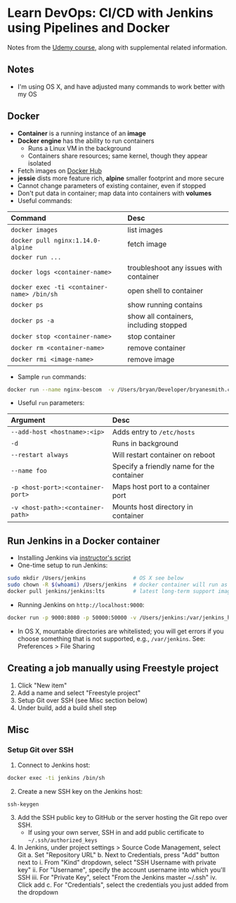 # Learn DevOps: CI/CD with Jenkins using Pipelines and Docker

Notes from the [Udemy course](https://www.udemy.com/learn-devops-ci-cd-with-jenkins-using-pipelines-and-docker), along with supplemental related information.

## Notes
* I'm using OS X, and have adjusted many commands to work better with my OS

## Docker
* **Container** is a running instance of an **image**
* **Docker engine** has the ability to run containers
  - Runs a Linux VM in the background
  - Containers share resources; same kernel, though they appear isolated
* Fetch images on [Docker Hub](https://hub.docker.com/)
* **jessie** dists more feature rich, **alpine** smaller footprint and more secure
* Cannot change parameters of existing container, even if stopped
* Don't put data in container; map data into containers with **volumes**
* Useful commands:

| Command        | Desc           |
| :------------- |:-------------|
| `docker images` | list images |
| `docker pull nginx:1.14.0-alpine` | fetch image |
| `docker run ...` | |
| `docker logs <container-name>` | troubleshoot any issues with container |
| `docker exec -ti <container-name> /bin/sh` | open shell to container |
| `docker ps` | show running contains |
| `docker ps -a ` | show all containers, including stopped |
| `docker stop <container-name>` | stop container |
| `docker rm <container-name>` | remove container |
| `docker rmi <image-name>` | remove image |

* Sample `run` commands:
```bash
docker run --name nginx-bescom  -v /Users/bryan/Developer/bryanesmith.com/www/public_html:/usr/share/nginx/html:ro -p 8080:80 -d nginx
```

* Useful `run` parameters:

| Argument       | Desc           |
| :------------- | :------------- |
| `--add-host <hostname>:<ip>` | Adds entry to `/etc/hosts` |
| `-d` | Runs in background |
| `--restart always` | Will restart container on reboot |
| `--name foo` | Specify a friendly name for the container |
| `-p <host-port>:<container-port>` | Maps host port to a container port |
| `-v <host-path>:<container-path>` | Mounts host directory in container |

## Run Jenkins in a Docker container
* Installing Jenkins via [instructor's script](https://raw.githubusercontent.com/wardviaene/jenkins-course/master/scripts/install_jenkins.sh)
* One-time setup to run Jenkins:
```bash
sudo mkdir /Users/jenkins               # OS X see below
sudo chown -R $(whoami) /Users/jenkins  # docker container will run as current user
docker pull jenkins/jenkins:lts         # latest long-term support image
```
* Running Jenkins on `http://localhost:9000`:
```bash
docker run -p 9000:8080 -p 50000:50000 -v /Users/jenkins:/var/jenkins_home -d --name jenkins --restart always jenkins/jenkins:lts
```
* In OS X, mountable directories are whitelisted; you will get errors if you choose something that is not supported, e.g., `/var/jenkins`. See: Preferences > File Sharing

## Creating a job manually using Freestyle project
1. Click "New item"
2. Add a name and select "Freestyle project"
3. Setup Git over SSH (see Misc section below)
4. Under build, add a build shell step

## Misc

### Setup Git over SSH
1. Connect to Jenkins host:
```bash
docker exec -ti jenkins /bin/sh
```
2. Create a new SSH key on the Jenkins host:
```
ssh-keygen
```
3. Add the SSH public key to GitHub or the server hosting the Git repo over SSH.
    - If using your own server, SSH in and add public certificate to `~/.ssh/authorized_keys`
4. In Jenkins, under project settings > Source Code Management, select Git
    a. Set "Repository URL"
    b. Next to Credentials, press "Add" button next to
        i. From "Kind" dropdown, select "SSH Username with private key"
        ii. For "Username", specify the account username into which you'll SSH
        iii. For "Private Key", select "From the Jenkins master ~/.ssh"
        iv. Click add
    c. For "Credentials", select the credentials you just added from the dropdown
